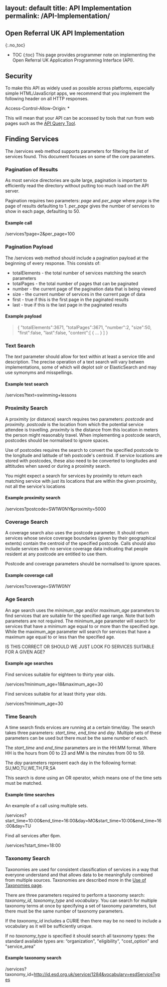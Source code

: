 layout: default
title: API Implementation
permalink: /API-Implementation/
---

## Open Referral UK API Implementation 
{:.no_toc}
* TOC 
{:toc}
This page provides programmer note on implementing the Open Referral UK Application Programming Interface (API).

## Security
To make this API as widely used as possible across platforms, especially simple HTML/JavaScript apps, we recommend that you implement the following header on all HTTP responses.

Access-Control-Allow-Origin: *

This will mean that your API can be accessed by tools that run from web pages such as the [API Query Tool](https://tools.openreferraluk.org/ApiQuery/).

## Finding Services

The /services web method supports parameters for filtering the list of services found. This document focuses on some of the core parameters.

### Pagination of Results
As most service directories are quite large, pagination is  important  to efficiently read the directory without putting too much load on the API server.

Pagination requires two parameters: *page* and *per_page* where *page* is the page of results defaulting to 1. *per_page* gives the number of services to show in each page, defaulting to 50.

#### Example call

/services?page=2&per_page=100

### Pagination Payload
The /services web method should include a pagination payload at the beginning of every response. This consists of:

- totalElements - the total number of services matching the search parameters
- totalPages - the total number of pages that can be paginated
- number - the current page of the pagination data that is being viewed
- size - the current number of services in the current page of data
- first - true if this is the first page in the paginated results
- last  - true if this is the last page in the paginated results

#### Example payload
> {
>    "totalElements":3671,
>    "totalPages":3671,
>    "number":2,
>    "size":50,
>    "first":false,
>    "last":false,
>    "content":[
>       {
>          ...
>       }
>    ]
}

### Text Search
The *text* parameter should allow for text within at least a service title and description. The precise operation of a text search will vary betwen implementations, some of which will deplot solr or ElasticSearch and may use symonyms and misspellings.

#### Example test search

/services?text=swimming+lessons

### Proximity Search
A proximity (or distance) search requires two parameters: *postcode* and *proximity*. *postcode* is the location from which the potential service attendee is travelling. *proximity* is the distance from this location in meters the person might reasonably travel. When implementing a postcode search, postcodes should be normalised to ignore spaces.

Use of postcodes requires the search to convert the specified postcode to the longitude and latitude of teh postcode's centroid. If service locations are stored with postcodes, these also need to be converted to longitudes and alttitudes when saved or during a proximity search.

You might expect a search for services by proximity to return each matching service with just its locations that are within the given proximity, not all the service's locations

#### Example proximity search

/services?postcode=SW1W0NY&proximity=5000

### Coverage Search
A coverage search also uses the postcode parameter. It should return services whose sevice coverage boundaries (given by their geographical extents) contain the centroid of the specified postcode. Calls should also include services with no service coverage data indicating that people resident at any postcode are entitled to use them.

Postcode and coverage parameters should be normalised to ignore spaces.

#### Example coverage call

/services?coverage=SW1W0NY

### Age Search
An age search uses the *minimum_age* and/or *maximum_age* parameters to find services that are suitable for the specified age range. Note that both parameters are not required. The minimum_age parameter will search for services that have a minimum age equal to or more than the specified age. While the maximum_age parameter will search for services that have a maximum age equal to or less than the specified age.

IS THIS CORRECT OR SHOULD WE JUST LOOK FO SERVICES SUITABLE FOR A GIVEN AGE?

#### Example age searches

Find services suitable for eighteen to thirty year olds.

/services?minimum_age=18&maximum_age=30

Find services suitable for at least thirty year olds.

/services?minimum_age=30

### Time Search
A time search finds ervices are running at a certain time/day. The search takes three parameters: *start_time*, *end_time* and *day*. Multiple sets of these parameters can be used but there must be the same number of each.

The *start_time* and *end_time* parameters are in the HH:MM format. Where HH is the hours from 00 to 23 and MM is the minutes from 00 to 59.

The *day* parameters represent each day in the following format: SU,MO,TU,WE,TH,FR,SA

This search is done using an OR operator, which means one of the time sets must be matched.

#### Example time searches

An example of a call using multiple sets.

/services?start_time=10:00&end_time=16:00&day=MO&start_time=10:00&end_time=16:00&day=TU

Find all services after 6pm.

/services?start_time=18:00

### Taxonomy Search
Taxonomies are used for consistent classification of services in a way that everyone understand and that allows data to be meaningfully combined from multiple sources. Taxonomies are described more in the [Use of Taxonomies page](https://developers.openreferraluk.org/UseOfTaxonomies/).

There are three parameters required to perform a taxonomy search: *taxonomy_id*, *taxonomy_type* and *vocabulary*. You can search for multiple taxonomy terms at once by specifying a set of taxonomy parameters, but there must be the same number of taxonomy parameters.

If the *taxonomy_id* includes a CURIE then there may be no need to include a vocabulary as it will be sufficiently unique.

If no *taxonomy_type* is specified it should search all taxonomy types: the standard available types are: “organization", "eligibility", "cost_option" and "service_area”

#### Example taxonomy search
/services?taxonomy_id=http://id.esd.org.uk/service/1284&vocabulary=esdServiceTypes
